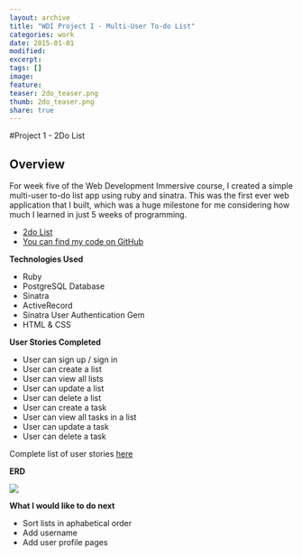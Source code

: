 ```yaml
---
layout: archive
title: "WDI Project I - Multi-User To-do List"
categories: work
date: 2015-01-01
modified:
excerpt:
tags: []
image:
feature:
teaser: 2do_teaser.png
thumb: 2do_teaser.png
share: true
---
```


#Project 1 - 2Do List

## Overview
For week five of the Web Development Immersive course, I created a simple multi-user to-do list app using ruby and sinatra.
This was the first ever web application that I built, which was a huge milestone for me considering how much I learned in just 5 weeks of programming.

- [2do List](https://desolate-caverns-9965.herokuapp.com/login)
- [You can find my code on GitHub](https://github.com/cagedcrown/2Do)

**Technologies Used**

- Ruby
- PostgreSQL Database
- Sinatra
- ActiveRecord
- Sinatra User Authentication Gem
- HTML & CSS

**User Stories Completed**

- User can sign up / sign in
- User can create a list
- User can view all lists
- User can update a list
- User can delete a list
- User can create a task
- User can view all tasks in a list
- User can update a task
- User can delete a task

Complete list of user stories [here](https://www.pivotaltracker.com/n/projects/1230464)

**ERD**

![](https://cloud.githubusercontent.com/assets/6254227/5504941/15bb5e5a-8759-11e4-9ee5-88657ec3063d.png)

**What I would like to do next**
- Sort lists in aphabetical order
- Add username
- Add user profile pages
